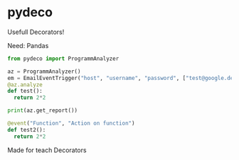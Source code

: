 # pydeco
Usefull Decorators!

Need: Pandas

```py
from pydeco import ProgrammAnalyzer

az = ProgrammAnalyzer()
em = EmailEventTrigger("host", "username", "password", ["test@google.de"])
@az.analyze
def test():
  return 2*2

print(az.get_report())

@event("Function", "Action on function")
def test2():
  return 2*2

```
Made for teach Decorators
